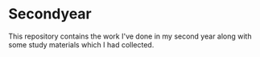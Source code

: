 # Secondyear
This repository contains the work I've done in my second year along with some study materials which I had collected.
